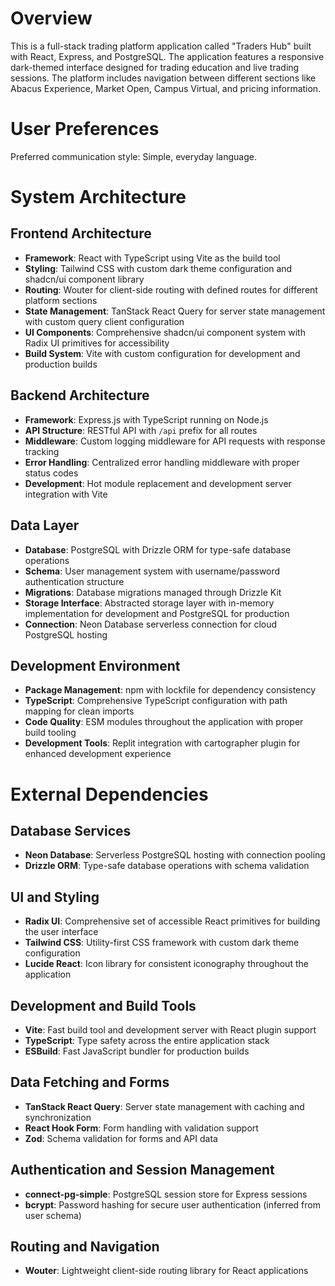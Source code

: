 # Overview

This is a full-stack trading platform application called "Traders Hub" built with React, Express, and PostgreSQL. The application features a responsive dark-themed interface designed for trading education and live trading sessions. The platform includes navigation between different sections like Abacus Experience, Market Open, Campus Virtual, and pricing information.

# User Preferences

Preferred communication style: Simple, everyday language.

# System Architecture

## Frontend Architecture
- **Framework**: React with TypeScript using Vite as the build tool
- **Styling**: Tailwind CSS with custom dark theme configuration and shadcn/ui component library
- **Routing**: Wouter for client-side routing with defined routes for different platform sections
- **State Management**: TanStack React Query for server state management with custom query client configuration
- **UI Components**: Comprehensive shadcn/ui component system with Radix UI primitives for accessibility
- **Build System**: Vite with custom configuration for development and production builds

## Backend Architecture
- **Framework**: Express.js with TypeScript running on Node.js
- **API Structure**: RESTful API with `/api` prefix for all routes
- **Middleware**: Custom logging middleware for API requests with response tracking
- **Error Handling**: Centralized error handling middleware with proper status codes
- **Development**: Hot module replacement and development server integration with Vite

## Data Layer
- **Database**: PostgreSQL with Drizzle ORM for type-safe database operations
- **Schema**: User management system with username/password authentication structure
- **Migrations**: Database migrations managed through Drizzle Kit
- **Storage Interface**: Abstracted storage layer with in-memory implementation for development and PostgreSQL for production
- **Connection**: Neon Database serverless connection for cloud PostgreSQL hosting

## Development Environment
- **Package Management**: npm with lockfile for dependency consistency
- **TypeScript**: Comprehensive TypeScript configuration with path mapping for clean imports
- **Code Quality**: ESM modules throughout the application with proper build tooling
- **Development Tools**: Replit integration with cartographer plugin for enhanced development experience

# External Dependencies

## Database Services
- **Neon Database**: Serverless PostgreSQL hosting with connection pooling
- **Drizzle ORM**: Type-safe database operations with schema validation

## UI and Styling
- **Radix UI**: Comprehensive set of accessible React primitives for building the user interface
- **Tailwind CSS**: Utility-first CSS framework with custom dark theme configuration
- **Lucide React**: Icon library for consistent iconography throughout the application

## Development and Build Tools
- **Vite**: Fast build tool and development server with React plugin support
- **TypeScript**: Type safety across the entire application stack
- **ESBuild**: Fast JavaScript bundler for production builds

## Data Fetching and Forms
- **TanStack React Query**: Server state management with caching and synchronization
- **React Hook Form**: Form handling with validation support
- **Zod**: Schema validation for forms and API data

## Authentication and Session Management
- **connect-pg-simple**: PostgreSQL session store for Express sessions
- **bcrypt**: Password hashing for secure user authentication (inferred from user schema)

## Routing and Navigation
- **Wouter**: Lightweight client-side routing library for React applications